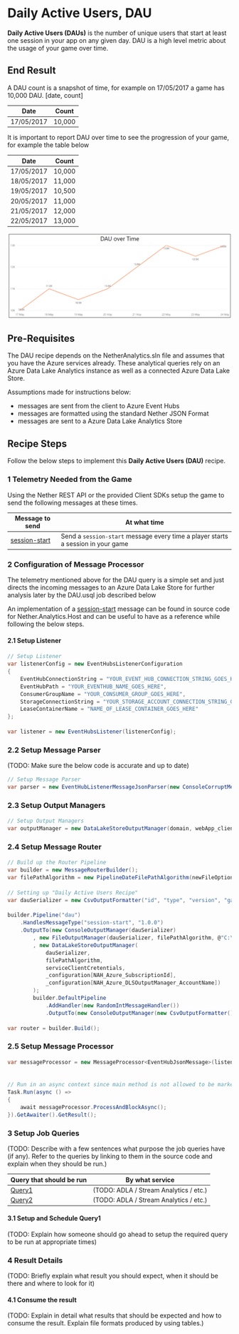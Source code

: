 # Daily Active Users, DAU

__Daily Active Users (DAUs)__ is the number of unique users that start at least one session in your app on any given day. DAU is a high level metric about the usage of your game over time. 

## End Result

 A DAU count is a snapshot of time, for example on 17/05/2017 a game has 10,000 DAU. [date, count]

| Date         | Count          |
| -------------|:--------------:|
| 17/05/2017   | 10,000         |
 
 It is important to report DAU over time to see the progression of your game, for example the table below

| Date         | Count          |
| -------------|:--------------:|
| 17/05/2017   | 10,000         |
| 18/05/2017   | 11,000         |
| 19/05/2017   | 10,500         |
| 20/05/2017   | 11,000         |
| 21/05/2017   | 12,000         |
| 22/05/2017   | 13,000         |

![DAU over Time Graph](../../images/analytics/DAUReciepe/DAUovertime.PNG)

## Pre-Requisites

The DAU recipe depends on the NetherAnalytics.sln file and assumes that you have the Azure services already. These analytical queries rely on an Azure Data Lake Analytics instance as well as a connected Azure Data Lake Store.

Assumptions made for instructions below:
* messages are sent from the client to Azure Event Hubs
* messages are formatted using the standard Nether JSON Format
* messages are sent to a Azure Data Lake Analytics Store

## Recipe Steps

Follow the below steps to implement this __Daily Active Users (DAU)__ recipe. 


### 1 Telemetry Needed from the Game

Using the Nether REST API or the provided Client SDKs setup the game to send the following messages at these times.

| Message to send                    | At what time                              |
|------------------------------------|-------------------------------------------|
| [session-start](https://github.com/MicrosoftDX/nether/blob/master/src/Nether.Analytics.MessageFormats/SessionStart.cs)      | Send a ```session-start``` message every time a player starts a session in your game |


### 2 Configuration of Message Processor

The telemetry mentioned above for the DAU query is a simple set and just directs the incoming messages to an Azure Data Lake Store for further analysis later by the DAU.usql job described below

An implementation of a [session-start](https://github.com/MicrosoftDX/nether/blob/master/src/Nether.Analytics.Host/ProgramEx.cs) message can be found in source code for Nether.Analytics.Host and can be useful to have as a reference while following the below steps.

#### 2.1 Setup Listener


```cs
// Setup Listener
var listenerConfig = new EventHubsListenerConfiguration
{
    EventHubConnectionString = "YOUR_EVENT_HUB_CONNECTION_STRING_GOES_HERE",
    EventHubPath = "YOUR_EVENTHUB_NAME_GOES_HERE",
    ConsumerGroupName = "YOUR_CONSUMER_GROUP_GOES_HERE",
    StorageConnectionString = "YOUR_STORAGE_ACCOUNT_CONNECTION_STRING_GOES_HERE",
    LeaseContainerName = "NAME_OF_LEASE_CONTAINER_GOES_HERE"
};

var listener = new EventHubsListener(listenerConfig);
```

### 2.2 Setup Message Parser

(TODO: Make sure the below code is accurate and up to date)
```cs
// Setup Message Parser
var parser = new EventHubListenerMessageJsonParser(new ConsoleCorruptMessageHandler());
```

### 2.3 Setup Output Managers
```cs
// Setup Output Managers
var outputManager = new DataLakeStoreOutputManager(domain, webApp_clientId, clientSecret, subscriptionId, adlsAccountName);
```

### 2.4 Setup Message Router
```cs
// Build up the Router Pipeline
var builder = new MessageRouterBuilder();
var filePathAlgorithm = new PipelineDateFilePathAlgorithm(newFileOption: NewFileNameOptions.Every5Minutes);

// Setting up "Daily Active Users Recipe"
var dauSerializer = new CsvOutputFormatter("id", "type", "version", "gameSession", "enqueueTimeUtc", "gamerTag");

builder.Pipeline("dau")
    .HandlesMessageType("session-start", "1.0.0")
    .OutputTo(new ConsoleOutputManager(dauSerializer)
        , new FileOutputManager(dauSerializer, filePathAlgorithm, @"C:\dev\USQLDataRoot")
        , new DataLakeStoreOutputManager(
            dauSerializer,
            filePathAlgorithm,
            serviceClientCretentials,
            _configuration[NAH_Azure_SubscriptionId],
            _configuration[NAH_Azure_DLSOutputManager_AccountName])
        );
        builder.DefaultPipeline
            .AddHandler(new RandomIntMessageHandler())
            .OutputTo(new ConsoleOutputManager(new CsvOutputFormatter()));

var router = builder.Build();
```

### 2.5 Setup Message Processor
```cs
var messageProcessor = new MessageProcessor<EventHubJsonMessage>(listener, parser, router);


// Run in an async context since main method is not allowed to be marked as async
Task.Run(async () =>
{
    await messageProcessor.ProcessAndBlockAsync();
}).GetAwaiter().GetResult();
```

### 3 Setup Job Queries

(TODO: Describe with a few sentences what purpose the job queries have (if any). Refer to the queries by linking to them in the source code and explain when they should be run.)

| Query that should be run           | By what service                           |
|------------------------------------|-------------------------------------------|
| [Query1](LinkToQuery1)             | (TODO: ADLA / Stream Analytics / etc.)    |
| [Query2](LinkToQuery2)             | (TODO: ADLA / Stream Analytics / etc.)    |

#### 3.1 Setup and Schedule Query1

(TODO: Explain how someone should go ahead to setup the required query to be run at appropriate times)

### 4 Result Details

(TODO: Briefly explain what result you should expect, when it should be there and where to look for it)

#### 4.1 Consume the result

(TODO: Explain in detail what results that should be expected and how to consume the result. Explain file formats produced by using tables.)
